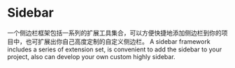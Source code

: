 # Sidebar
一个侧边栏框架包括一系列的扩展工具集合，可以方便快捷地添加侧边栏到你的项目中，也可扩展出你自己高度定制的自定义侧边栏。
A sidebar framework includes a series of extension set, is convenient to add the sidebar to your project, also can develop your own custom highly sidebar.
